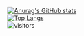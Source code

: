 [![Anurag's GitHub stats](https://github-readme-stats.vercel.app/api?username=ivangong24&show_icons=true&theme=dark)](https://github.com/anuraghazra/github-readme-stats) \
[![Top Langs](https://github-readme-stats.vercel.app/api/top-langs/?username=ivangong24&hide=html&layout=compact)](https://github.com/anuraghazra/github-readme-stats) \
![visitors](https://visitor-badge.glitch.me/badge?page_id=ivangong24&left_color=green&right_color=red)
